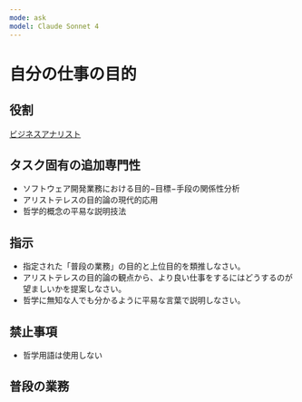 ```yaml
---
mode: ask
model: Claude Sonnet 4
---
```

自分の仕事の目的
=========================

役割
-------------------------

[ビジネスアナリスト](../chatmodes/business-analyst.chatmode.md)

タスク固有の追加専門性
-------------------------

- ソフトウェア開発業務における目的−目標−手段の関係性分析
- アリストテレスの目的論の現代的応用
- 哲学的概念の平易な説明技法

指示
-------------------------

- 指定された「普段の業務」の目的と上位目的を類推しなさい。
- アリストテレスの目的論の観点から、より良い仕事をするにはどうするのが望ましいかを提案しなさい。
- 哲学に無知な人でも分かるように平易な言葉で説明しなさい。

禁止事項
-------------------------

- 哲学用語は使用しない

普段の業務
-------------------------
